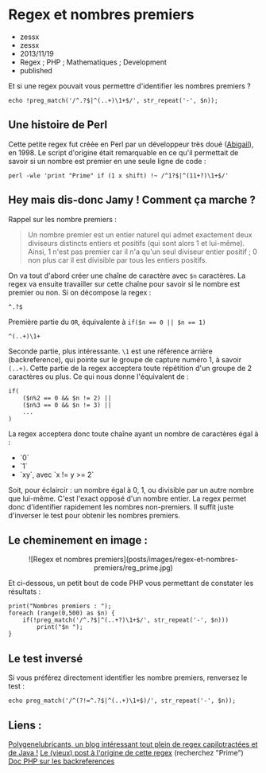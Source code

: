 # Regex et nombres premiers
- zessx
- zessx
- 2013/11/19
- Regex ; PHP ; Mathematiques ; Development
- published

Et si une regex pouvait vous permettre d'identifier les nombres premiers ?

	echo !preg_match('/^.?$|^(..+)\1+$/', str_repeat('-', $n));

## Une histoire de Perl

Cette petite regex fut créée en Perl par un développeur très doué ([Abigail](http://abigail.be/)), en 1998.
Le script d'origine était remarquable en ce qu'il permettait de savoir si un nombre est premier en une seule ligne de code :

	perl -wle 'print "Prime" if (1 x shift) !~ /^1?$|^(11+?)\1+$/'

## Hey mais dis-donc Jamy ! Comment ça marche ?

Rappel sur les nombre premiers :
> Un nombre premier est un entier naturel qui admet exactement deux diviseurs distincts entiers et positifs (qui sont alors 1 et lui-même). Ainsi, 1 n'est pas premier car il n'a qu'un seul diviseur entier positif ; 0 non plus car il est divisible par tous les entiers positifs.

On va tout d'abord créer une chaîne de caractère avec `$n` caractères. La regex va ensuite travailler sur cette chaîne pour savoir si le nombre est premier ou non.
Si on décompose la regex :

	^.?$
Première partie du `OR`, équivalente à `if($n == 0 || $n == 1)`

	^(..+)\1+
Seconde partie, plus intéressante. `\1` est une référence arrière (backreference), qui pointe sur le groupe de capture numéro 1, à savoir `(..+)`. Cette partie de la regex acceptera toute répétition d'un groupe de 2 caractères ou plus. Ce qui nous donne l'équivalent de :

	if(
		($n%2 == 0 && $n != 2) ||
		($n%3 == 0 && $n != 3) ||
		...
	)

La regex acceptera donc toute chaîne ayant un nombre de caractères égal à :
<ul>
	<li>`0`</li>
	<li>`1`</li>
	<li>`xy`, avec `x != y >= 2`</li>
</ul>
Soit, pour éclaircir : un nombre égal à 0, 1, ou divisible par un autre nombre que lui-même. C'est l'exact opposé d'un nombre entier.
La regex permet donc d'identifier rapidement les nombres non-premiers. Il suffit juste d'inverser le test pour obtenir les nombres premiers.

## Le cheminement en image :

<center>![Regex et nombres premiers](posts/images/regex-et-nombres-premiers/reg_prime.jpg)</center>

Et ci-dessous, un petit bout de code PHP vous permettant de constater les résultats :

	print("Nombres premiers : ");
	foreach (range(0,500) as $n) {
		if(!preg_match('/^.?$|^(..+?)\1+$/', str_repeat('-', $n)))
			print("$n ");
	}

## Le test inversé

Si vous préférez directement identifier les nombre premiers, renversez le test :

    echo preg_match('/^(?!=^.?$|^(..+)\1+$)/', str_repeat('-', $n));

## Liens :
[Polygenelubricants, un blog intéressant tout plein de regex capilotractées et de Java !](http://www.polygenelubricants.com/)
[Le (vieux) post à l'origine de cette regex](http://diswww.mit.edu/bloom-picayune.mit.edu/perl/10138) (recherchez "Prime")
[Doc PHP sur les backreferences](http://www.php.net/manual/fr/regexp.reference.back-references.php)